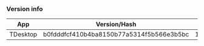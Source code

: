 ### Version info
App|Version/Hash|Date
---|---|---
TDesktop|b0fdddfcf410b4ba8150b77a5314f5b566e3b5bc|12.08.16
